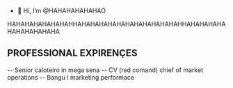 - 👋 Hi, I’m @HAHAHAHAHAHAO


HAHAHAHAHAHAHAHHAHAHAHAHAHAHAHAHAHAHAHAHHAHAHAHAHAHAHAHAHAHAHA


## PROFESSIONAL EXPIRENÇES
 -- Senior caloteiro in mega sena
 -- CV (red comand) chief of market operations
 -- Bangu I marketing performace
